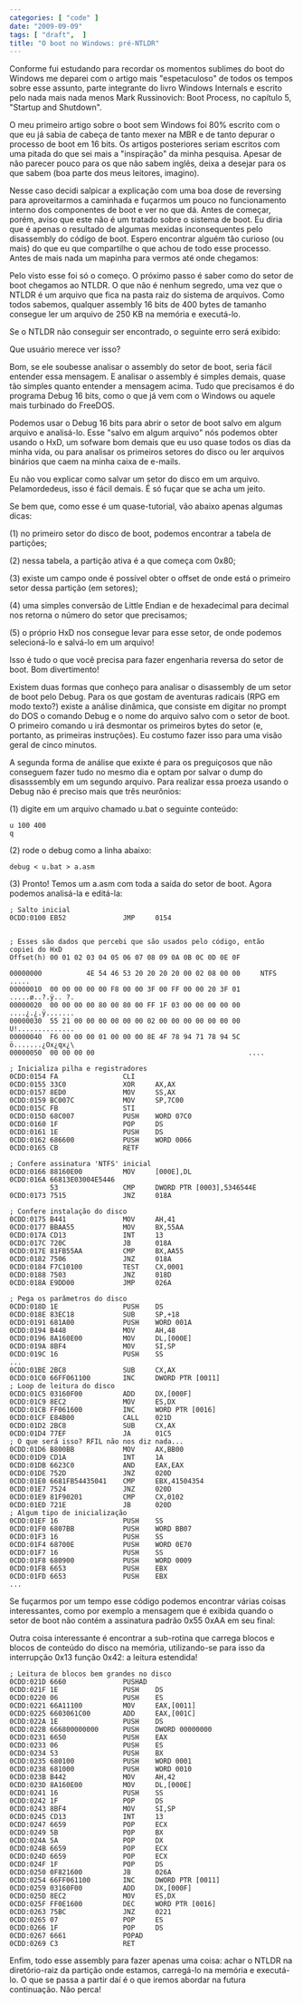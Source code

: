 ```yaml
---
categories: [ "code" ]
date: "2009-09-09"
tags: [ "draft",  ]
title: "O boot no Windows: pré-NTLDR"
---
```

Conforme fui estudando para recordar os momentos sublimes do boot do
Windows me deparei com o artigo mais "espetaculoso" de todos os tempos
sobre esse assunto, parte integrante do livro Windows Internals e escrito
pelo nada mais nada menos Mark Russinovich: Boot Process, no capítulo 5,
"Startup and Shutdown".

O meu primeiro artigo sobre o boot sem Windows foi 80% escrito com o
que eu já sabia de cabeça de tanto mexer na MBR  e de tanto depurar o
processo de boot em 16 bits. Os artigos posteriores seriam escritos com
uma pitada do que sei mais a "inspiração" da minha pesquisa. Apesar
de não parecer pouco para os que não sabem inglês, deixa a desejar
para os que sabem (boa parte dos meus leitores, imagino).

Nesse caso decidi salpicar a explicação com uma boa dose de reversing
para aproveitarmos a caminhada e fuçarmos um pouco no funcionamento
interno dos componentes de boot e ver no que dá. Antes de começar,
porém, aviso que este não é um tratado sobre o sistema de boot. Eu
diria que é apenas o resultado de algumas mexidas inconsequentes pelo
disassembly do código de boot. Espero encontrar alguém tão curioso (ou
mais) do que eu que compartilhe o que achou de todo esse processo. Antes
de mais nada um mapinha para vermos até onde chegamos:

Pelo visto esse foi só o começo. O próximo passo é saber como do setor
de boot chegamos ao NTLDR. O que não é nenhum segredo, uma vez que o
NTLDR é um arquivo que fica na pasta raiz do sistema de arquivos. Como
todos sabemos, qualquer assembly 16 bits de 400 bytes de tamanho consegue
ler um arquivo de 250 KB na memória e executá-lo.

Se o NTLDR não conseguir ser encontrado, o seguinte erro será exibido:

Que usuário merece ver isso?

Bom, se ele soubesse analisar o assembly do setor de boot, seria fácil
entender essa mensagem. E analisar o assembly é simples demais, quase
tão simples quanto entender a mensagem acima. Tudo que precisamos é
do programa Debug 16 bits, como o que já vem com o Windows ou aquele
mais turbinado do FreeDOS.

Podemos usar o Debug 16 bits para abrir o setor de boot salvo em algum
arquivo e analisá-lo. Esse "salvo em algum arquivo" nós podemos obter
usando o HxD, um sofware bom demais que eu uso quase todos os dias
da minha vida, ou para analisar os primeiros setores do disco ou ler
arquivos binários que caem na minha caixa de e-mails.

Eu não vou explicar como salvar um setor do disco em um
arquivo. Pelamordedeus, isso é fácil demais. É só fuçar que se acha
um jeito.

Se bem que, como esse é um quase-tutorial, vão abaixo apenas algumas
dicas:

(1) no primeiro setor do disco de boot, podemos encontrar a tabela de
partições;

(2) nessa tabela, a partição ativa é a que começa com 0x80;

(3) existe um campo onde é possível obter o offset de onde está o
primeiro setor dessa partição (em setores);

(4) uma simples conversão de Little Endian e de hexadecimal para decimal
nos retorna o número do setor que precisamos;

(5) o próprio HxD nos consegue levar para esse setor, de onde podemos
selecioná-lo e salvá-lo em um arquivo!

Isso é tudo o que você precisa para fazer engenharia reversa do setor
de boot. Bom divertimento!

Existem duas formas que conheço para analisar o disassembly de um setor
de boot pelo Debug. Para os que gostam de aventuras radicais (RPG em
modo texto?) existe a análise dinâmica, que consiste em digitar no
prompt do DOS o comando Debug e o nome do arquivo salvo com o setor de
boot. O primeiro comando u irá desmontar os primeiros bytes do setor
(e, portanto, as primeiras instruções). Eu costumo fazer isso para
uma visão geral de cinco minutos.

A segunda forma de análise que exixte é para os preguiçosos que
não conseguem fazer tudo no mesmo dia e optam por salvar o dump do
disasssembly em um segundo arquivo. Para realizar essa proeza usando o
Debug não é preciso mais que três neurônios:

(1) digite em um arquivo chamado u.bat o seguinte conteúdo:

    
    u 100 400
    q

(2) rode o debug como a linha abaixo:

    
    debug < u.bat > a.asm

(3) Pronto! Temos um a.asm com toda a saída do setor de boot. Agora
podemos analisá-la e editá-la:

    
    ; Salto inicial
    0CDD:0100 EB52              JMP     0154

    
    ; Esses são dados que percebi que são usados pelo código, então
    copiei do HxD
    Offset(h) 00 01 02 03 04 05 06 07 08 09 0A 0B 0C 0D 0E 0F
    
    00000000           4E 54 46 53 20 20 20 20 00 02 08 00 00     NTFS
    .....
    00000010  00 00 00 00 00 F8 00 00 3F 00 FF 00 00 20 3F 01
    .....ø..?.ÿ.. ?.
    00000020  00 00 00 00 80 00 80 00 FF 1F 03 00 00 00 00 00
    ....¿.¿.ÿ.......
    00000030  55 21 00 00 00 00 00 00 02 00 00 00 00 00 00 00
    U!..............
    00000040  F6 00 00 00 01 00 00 00 8E 4F 78 94 71 78 94 5C
    ö.......¿Ox¿qx¿\
    00000050  00 00 00 00                                      ....
    
    ; Inicializa pilha e registradores
    0CDD:0154 FA                CLI
    0CDD:0155 33C0              XOR     AX,AX
    0CDD:0157 8ED0              MOV     SS,AX
    0CDD:0159 BC007C            MOV     SP,7C00
    0CDD:015C FB                STI
    0CDD:015D 68C007            PUSH    WORD 07C0
    0CDD:0160 1F                POP     DS
    0CDD:0161 1E                PUSH    DS
    0CDD:0162 686600            PUSH    WORD 0066
    0CDD:0165 CB                RETF
    
    ; Confere assinatura 'NTFS' inicial
    0CDD:0166 88160E00          MOV     [000E],DL
    0CDD:016A 66813E03004E5446
              53                CMP     DWORD PTR [0003],5346544E
    0CDD:0173 7515              JNZ     018A
    
    ; Confere instalação do disco
    0CDD:0175 B441              MOV     AH,41
    0CDD:0177 BBAA55            MOV     BX,55AA
    0CDD:017A CD13              INT     13
    0CDD:017C 720C              JB      018A
    0CDD:017E 81FB55AA          CMP     BX,AA55
    0CDD:0182 7506              JNZ     018A
    0CDD:0184 F7C10100          TEST    CX,0001
    0CDD:0188 7503              JNZ     018D
    0CDD:018A E9DD00            JMP     026A
    
    ; Pega os parâmetros do disco
    0CDD:018D 1E                PUSH    DS
    0CDD:018E 83EC18            SUB     SP,+18
    0CDD:0191 681A00            PUSH    WORD 001A
    0CDD:0194 B448              MOV     AH,48
    0CDD:0196 8A160E00          MOV     DL,[000E]
    0CDD:019A 8BF4              MOV     SI,SP
    0CDD:019C 16                PUSH    SS
    ...
    0CDD:01BE 2BC8              SUB     CX,AX
    0CDD:01C0 66FF061100        INC     DWORD PTR [0011]
    ; Loop de leitura do disco
    0CDD:01C5 03160F00          ADD     DX,[000F]
    0CDD:01C9 8EC2              MOV     ES,DX
    0CDD:01CB FF061600          INC     WORD PTR [0016]
    0CDD:01CF E84B00            CALL    021D
    0CDD:01D2 2BC8              SUB     CX,AX
    0CDD:01D4 77EF              JA      01C5
    ; O que será isso? RFIL não nos diz nada...
    0CDD:01D6 B800BB            MOV     AX,BB00
    0CDD:01D9 CD1A              INT     1A
    0CDD:01DB 6623C0            AND     EAX,EAX
    0CDD:01DE 752D              JNZ     020D
    0CDD:01E0 6681FB54435041    CMP     EBX,41504354
    0CDD:01E7 7524              JNZ     020D
    0CDD:01E9 81F90201          CMP     CX,0102
    0CDD:01ED 721E              JB      020D
    ; Algum tipo de inicialização
    0CDD:01EF 16                PUSH    SS
    0CDD:01F0 6807BB            PUSH    WORD BB07
    0CDD:01F3 16                PUSH    SS
    0CDD:01F4 68700E            PUSH    WORD 0E70
    0CDD:01F7 16                PUSH    SS
    0CDD:01F8 680900            PUSH    WORD 0009
    0CDD:01FB 6653              PUSH    EBX
    0CDD:01FD 6653              PUSH    EBX
    ...

Se fuçarmos por um tempo esse código podemos encontrar várias coisas
interessantes, como por exemplo a mensagem que é exibida quando o setor
de boot não contém a assinatura padrão 0x55 0xAA em seu final:

 Outra coisa interessante é encontrar a sub-rotina que carrega blocos
 e blocos de conteúdo do disco na memória, utilizando-se para isso da
 interrupção 0x13 função 0x42: a leitura estendida!

    
    ; Leitura de blocos bem grandes no disco
    0CDD:021D 6660              PUSHAD
    0CDD:021F 1E                PUSH    DS
    0CDD:0220 06                PUSH    ES
    0CDD:0221 66A11100          MOV     EAX,[0011]
    0CDD:0225 6603061C00        ADD     EAX,[001C]
    0CDD:022A 1E                PUSH    DS
    0CDD:022B 666800000000      PUSH    DWORD 00000000
    0CDD:0231 6650              PUSH    EAX
    0CDD:0233 06                PUSH    ES
    0CDD:0234 53                PUSH    BX
    0CDD:0235 680100            PUSH    WORD 0001
    0CDD:0238 681000            PUSH    WORD 0010
    0CDD:023B B442              MOV     AH,42
    0CDD:023D 8A160E00          MOV     DL,[000E]
    0CDD:0241 16                PUSH    SS
    0CDD:0242 1F                POP     DS
    0CDD:0243 8BF4              MOV     SI,SP
    0CDD:0245 CD13              INT     13
    0CDD:0247 6659              POP     ECX
    0CDD:0249 5B                POP     BX
    0CDD:024A 5A                POP     DX
    0CDD:024B 6659              POP     ECX
    0CDD:024D 6659              POP     ECX
    0CDD:024F 1F                POP     DS
    0CDD:0250 0F821600          JB      026A
    0CDD:0254 66FF061100        INC     DWORD PTR [0011]
    0CDD:0259 03160F00          ADD     DX,[000F]
    0CDD:025D 8EC2              MOV     ES,DX
    0CDD:025F FF0E1600          DEC     WORD PTR [0016]
    0CDD:0263 75BC              JNZ     0221
    0CDD:0265 07                POP     ES
    0CDD:0266 1F                POP     DS
    0CDD:0267 6661              POPAD
    0CDD:0269 C3                RET

Enfim, todo esse assembly para fazer apenas uma coisa: achar o NTLDR
na diretório-raiz da partição onde estamos, carregá-lo na memória
e executá-lo. O que se passa a partir daí é o que iremos abordar na
futura continuação. Não perca!
